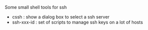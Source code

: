 Some small shell tools for ssh 

  * cssh : show a dialog box to select a ssh server
  * ssh-xxx-id : set of scripts to manage ssh keys on a lot of hosts

